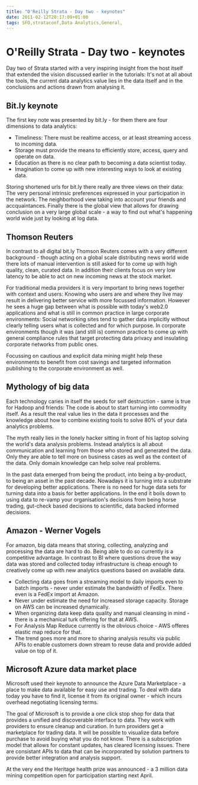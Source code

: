 ```yaml
---
title: "O'Reilly Strata - Day two - keynotes"
date: 2011-02-12T20:17:09+01:00
tags: SFO,strataconf,Data Analytics,General,
---
```


# O'Reilly Strata - Day two - keynotes


<p>Day two of Strata started with a very inspiring insight from the host itself that extended the vision discussed 
earlier in the tutorials: It's not at all about the tools, the current data analytics value lies in the data itself and 
in the conclusions and actions drawn from analysing it.</p><h2>Bit.ly keynote</h2><p>The first key note was presented 
by bit.ly - for them there are four dimensions to data analytics:</p><ul><li>Timeliness: There must be realtime access, 
or at least streaming access to incoming data.</li><li>Storage must provide the means to efficiently store, access, 
query and operate on data.</li><li>Education as there is no clear path to becoming a data scientist 
today.</li><li>Imagination to come up with new interesting ways to look at existing data.</li></ul><p>Storing shortened 
urls for bit.ly there really are three views on their data: The very personal intrinsic preferences expressed in your 
participation in the network. The neighborhood view taking into account your friends and accquaintances. Finally there 
is the global view that allows for drawing conclusion on a very large global scale - a way to find out what's happening 
world wide just by looking at log data.</p><h2>Thomson Reuters</h2><p> In contrast to all digital bit.ly Thomson 
Reuters comes with a very different background - though acting on a global scale distributing news world wide there 
lots of manual intervention is still asked for to come up with high quality, clean, curated data. In addition their 
clients focus on very low latency to be able to act on new incoming news at the stock market.</p><p>For traditional 
media providers it is very important to bring news together with context and users: Knowing who users are and where 
they live may result in delivering better service with more focussed information. However he sees a huge gap between 
what is possible with today's web2.0 applications and what is still in common practice in large corporate environments: 
Social networking sites tend to gather data implicitly without clearly telling users what is collected and for which 
purpose. In corporate environments though it was (and still is) common practice to come up with general compliance 
rules that target protecting data privacy and insulating corporate networks from public ones. </p><p>Focussing on 
cautious and explicit data mining might help these environments to benefit from cost savings and targeted information 
publishing to the corporate environment as well.</p><h2>Mythology of big data</h2><p>Each technology caries in itself 
the seeds for self destruction - same is true for Hadoop and friends: The code is about to start turning into commodity 
itself. As a result the real value lies in the data it processes and the knowledge about how to combine existing tools 
to solve 80% of your data analytics problems.</p><p>The myth really lies in the lonely hacker sitting in front of his 
laptop solving the world's data analysis problems. Instead analytics is all about communication and learning from those 
who stored and generated the data. Only they are able to tell more on business cases as well as the context of the 
data. Only domain knowledge can help solve real problems.</p><p>In the past data emerged from being the product, into 
being a by-product, to being an asset in the past decade. Nowadays it is turning into a substrate for developing better 
applications. There is no need for huge data sets for turning data into a basis for better applications. In the end it 
boils down to using data to re-vamp your organisation's decisions from being horse trading, gut-check based decisions 
to scientific, data backed informed decisions.</p><h2>Amazon - Werner Vogels</h2><p>For amazon, big data means that 
storing, collecting, analyzing and processing the data are hard to do. Being able to do so currently is a competitive 
advantage. In contrast to BI where questions drove the way data was stored and collected today infrastructure is cheap 
enough to creatively come up with new analytics questions based on available data. </p><ul><li>Collecting data goes 
from a streaming model to daily imports even to batch imports - never under estimate the bandwidth of FedEx. There even 
is a FedEx import at Amazon.</li><li>Never under estimate the need for increased storage capacity. Storage on AWS can 
be increased dynamically.</li><li>When organizing data keep data quality and manual cleansing in mind - there is a 
mechanical turk offering for that at AWS.</li><li>For Analysis Map Reduce currently is the obvious choice - AWS offeres 
elastic map reduce for that.</li><li>The trend goes more and more to sharing analysis results via public APIs to enable 
customers down stream to reuse data and provide added value on top of it.</li></ul><h2>Microsoft Azure data market 
place</h2><p>Microsoft used their keynote to announce the Azure Data Marketplace - a place to make data available for 
easy use and trading. To deal with data today you have to find it, license it from its original owner - which incurs 
overhead negotiating licensing terms. </p><p>The goal of Microsoft is to provide a one click stop shop for data that 
provides a unified and discoverable interface to data. They work with providers to ensure cleanup and curation. In turn 
providers get a marketplace for trading data. It will be possible to visualize data before purchase to avoid buying 
what you do not know. There is a subscription model that allows for constant updates, has cleared licensing issues. 
There are consistant APIs to data that can be incorporated by solution partners to provide better integration and 
analysis support.</p><p>At the very end the Heritage health prize was announced - a 3 million data mining competition 
open for participation starting next April.</p>
